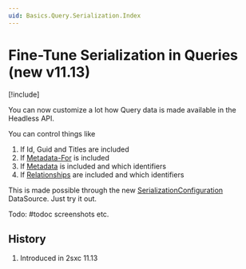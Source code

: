 ```yaml
---
uid: Basics.Query.Serialization.Index
---
```


# Fine-Tune Serialization in Queries (new v11.13)

[!include[](~/basics/stack/_shared-float-summary.md)]
<style>.context-box-summary .query-app, .context-box-summary .process-headless, .context-box-summary .format-json-headless { visibility: visible; } </style>

You can now customize a lot how Query data is made available in the Headless API.

You can control things like

1. If Id, Guid and Titles are included
1. If [Metadata-For](xref:Basics.Metadata.For) is included
1. If [Metadata](xref:Basics.Metadata.Of) is included and which identifiers
1. If [Relationships](xref:Basics.Data.Relationships.Index) are included and which identifiers

This is made possible through the new [SerializationConfiguration](xref:ToSic.Eav.DataSources.SerializationConfiguration) DataSource. Just try it out.

Todo: #todoc screenshots etc. 

## History

1. Introduced in 2sxc 11.13

